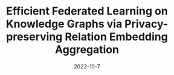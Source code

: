 ---
title: "Efficient Federated Learning on Knowledge Graphs via Privacy-preserving Relation Embedding Aggregation"
excerpt: 'K. Zhang, Y. Wang, H. Wang, L. Huang, C. Yang, X. Chen and L. Sun'
date: 2022-10-7
venue: 'Findings of EMNLP'
pubtype: '2022'
excerpt_separator: ""
---